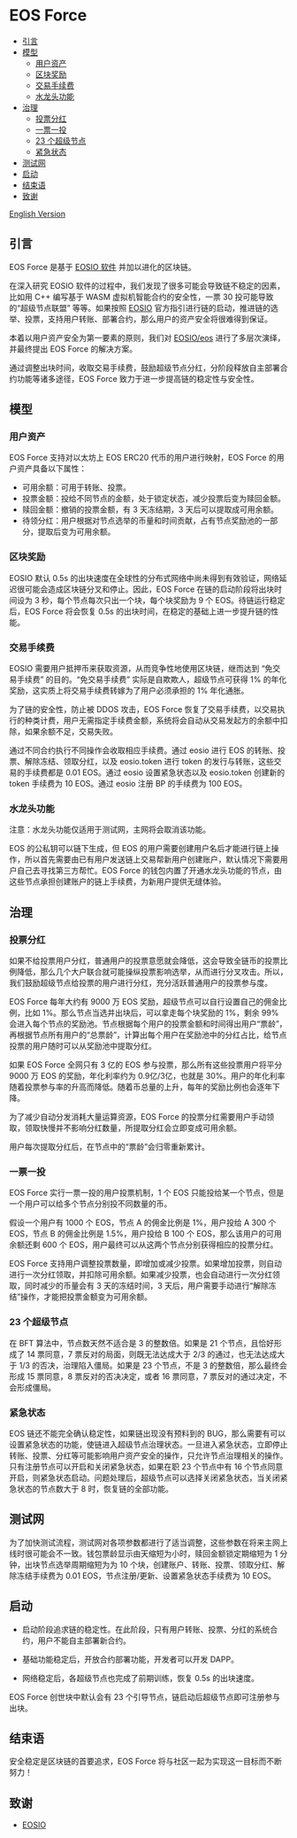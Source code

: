 # EOS Force

<!-- vim-markdown-toc GFM -->

* [引言](#引言)
* [模型](#模型)
    * [用户资产](#用户资产)
    * [区块奖励](#区块奖励)
    * [交易手续费](#交易手续费)
    * [水龙头功能](#水龙头功能)
* [治理](#治理)
    * [投票分红](#投票分红)
    * [一票一投](#一票一投)
    * [23 个超级节点](#23-个超级节点)
    * [紧急状态](#紧急状态)
* [测试网](#测试网)
* [启动](#启动)
* [结束语](#结束语)
* [致谢](#致谢)

<!-- vim-markdown-toc -->

[English Version](README_en.md)

## 引言

EOS Force 是基于 [EOSIO 软件](https://github.com/EOSIO/eos) 并加以进化的区块链。

在深入研究 EOSIO 软件的过程中，我们发现了很多可能会导致链不稳定的因素，比如用 C++ 编写基于 WASM 虚拟机智能合约的安全性，一票 30 投可能导致的“超级节点联盟” 等等。如果按照 [EOSIO](https://github.com/EOSIO) 官方指引进行链的启动，推进链的选举、投票，支持用户转账、部署合约，那么用户的资产安全将很难得到保证。

本着以用户资产安全为第一要素的原则，我们对 [EOSIO/eos](https://github.com/EOSIO/eos) 进行了多层次演绎，并最终提出 EOS Force 的解决方案。

通过调整出块时间，收取交易手续费，鼓励超级节点分红，分阶段释放自主部署合约功能等诸多途径，EOS Force 致力于进一步提高链的稳定性与安全性。

## 模型

### 用户资产

EOS Force 支持对以太坊上 EOS ERC20 代币的用户进行映射，EOS Force 的用户资产具备以下属性：

- 可用余额：可用于转账、投票。
- 投票金额：投给不同节点的金额，处于锁定状态，减少投票后变为赎回金额。
- 赎回金额：撤销的投票金额，有 3 天冻结期，3 天后可以提取成可用余额。
- 待领分红：用户根据对节点选举的币量和时间贡献，占有节点奖励池的一部分，提取后变为可用余额。

### 区块奖励

EOSIO 默认 0.5s 的出块速度在全球性的分布式网络中尚未得到有效验证，网络延迟很可能会造成区块链分叉和停止。因此，EOS Force 在链的启动阶段将出块时间设为 3 秒，每个节点每次只出一个块，每个块奖励为 9 个 EOS。待链运行稳定后，EOS Force 将会恢复 0.5s 的出块时间，在稳定的基础上进一步提升链的性能。

### 交易手续费

EOSIO 需要用户抵押币来获取资源，从而竞争性地使用区块链，继而达到 “免交易手续费” 的目的。“免交易手续费” 实际是自欺欺人，超级节点可获得 1% 的年化奖励，这实质上将交易手续费转嫁为了用户必须承担的 1% 年化通胀。

为了链的安全性，防止被 DDOS 攻击，EOS Force 恢复了交易手续费，以交易执行的种类计费，用户无需指定手续费金额，系统将会自动从交易发起方的余额中扣除，如果余额不足，交易失败。

通过不同合约执行不同操作会收取相应手续费。通过 eosio 进行 EOS 的转账、投票、解除冻结、领取分红，以及 eosio.token 进行 token 的发行与转账，这些交易的手续费都是 0.01 EOS。通过 eosio 设置紧急状态以及 eosio.token 创建新的 token 手续费为 10 EOS。通过 eosio 注册 BP 的手续费为 100 EOS。

### 水龙头功能

注意：水龙头功能仅适用于测试网，主网将会取消该功能。

EOS 的公私钥可以链下生成，但 EOS 的用户需要创建用户名后才能进行链上操作，所以首先需要由已有用户发送链上交易帮新用户创建账户，默认情况下需要用户自己去寻找第三方帮忙。EOS Force 的钱包内置了开通水龙头功能的节点，由这些节点承担创建账户的链上手续费，为新用户提供无缝体验。

## 治理

### 投票分红

如果不给投票用户分红，普通用户的投票意愿就会降低，这会导致全链币的投票比例降低，那么几个大户联合就可能操纵投票影响选举，从而进行分叉攻击。所以，我们鼓励超级节点给投票的用户进行分红，充分活跃普通用户的投票参与度。

EOS Force 每年大约有 9000 万 EOS 奖励，超级节点可以自行设置自己的佣金比例，比如 1%。那么节点当选并出块后，可以拿走每个块奖励的 1%，剩余 99% 会进入每个节点的奖励池。节点根据每个用户的投票金额和时间得出用户“票龄”，再根据节点所有用户的“总票龄”，计算出每个用户在奖励池中的分红占比，给节点投票的用户随时可以从奖励池中提取分红。

如果 EOS Force 全网只有 3 亿的 EOS 参与投票，那么所有这些投票用户将平分 9000 万 EOS 的奖励，年化利率约为 0.9亿/3亿，也就是 30%。用户的年化利率随着投票参与率的升高而降低。随着币总量的上升，每年的奖励比例也会逐年下降。

为了减少自动分发消耗大量运算资源，EOS Force 的投票分红需要用户手动领取，领取快慢并不影响分红数量，所提取分红会立即变成可用余额。

用户每次提取分红后，在节点中的“票龄”会归零重新累计。

### 一票一投

EOS Force 实行一票一投的用户投票机制，1 个 EOS 只能投给某一个节点，但是一个用户可以给多个节点分别投不同数量的币。

假设一个用户有 1000 个 EOS，节点 A 的佣金比例是 1%，用户投给 A 300 个 EOS，节点 B 的佣金比例是 1.5%，用户投给 B 100 个 EOS，那么该用户的可用余额还剩 600 个 EOS，用户最终可以从这两个节点分别获得相应的投票分红。

EOS Force 支持用户调整投票数量，即增加或减少投票。如果增加投票，则自动进行一次分红领取，并扣除可用余额。如果减少投票，也会自动进行一次分红领取，同时减少的币量会有 3 天的冻结时间，3 天后，用户需要手动进行“解除冻结”操作，才能把投票金额变为可用余额。

### 23 个超级节点

在 BFT 算法中，节点数天然不适合是 3 的整数倍。如果是 21 个节点，且恰好形成了 14 票同意，7 票反对的局面，则既无法达成大于 2/3 的通过，也无法达成大于 1/3 的否决，治理陷入僵局。如果是 23 个节点，不是 3 的整数倍，那么最终会形成 15 票同意，8 票反对的否决决定，或者 16 票同意，7 票反对的通过决定，不会形成僵局。

### 紧急状态

EOS 链还不能完全确认稳定性，如果链出现没有预料到的 BUG，那么需要有可以设置紧急状态的功能，使链进入超级节点治理状态。一旦进入紧急状态，立即停止转账、投票、分红等可能影响用户资产安全的操作，只允许节点治理相关的操作。只有注册节点可以开启和关闭紧急状态，如果在职 23 个节点中有 16 个节点同意开启，则紧急状态启动。问题处理后，超级节点可以选择关闭紧急状态，当关闭紧急状态的节点数大于 8 时，恢复链的全部功能。

## 测试网

为了加快测试流程，测试网对各项参数都进行了适当调整，这些参数在将来主网上线时很可能会不一致。钱包票龄显示由天缩短为小时，赎回金额锁定期缩短为 1 分钟，出块节点选举周期缩短为为 10 个块，创建账户、转账、投票、领取分红、解除冻结手续费为 0.01 EOS，节点注册/更新、设置紧急状态手续费为 10 EOS。

## 启动

- 启动阶段追求链的稳定性。在此阶段，只有用户转账、投票、分红的系统合约，用户不能自主部署新合约。

- 基础功能稳定后，开放合约部署功能，开发者可以开发 DAPP。

- 网络稳定后，各超级节点也完成了前期训练，恢复 0.5s 的出块速度。

EOS Force 创世块中默认会有 23 个引导节点，链启动后超级节点即可注册参与出块。

## 结束语

安全稳定是区块链的首要追求，EOS Force 将与社区一起为实现这一目标而不断努力！

## 致谢

- [EOSIO](https://github.com/EOSIO/eos)
